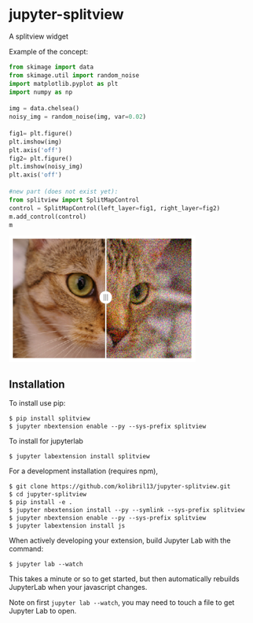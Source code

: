 jupyter-splitview
===============================

A splitview widget

Example of the concept:
```python
from skimage import data
from skimage.util import random_noise
import matplotlib.pyplot as plt
import numpy as np

img = data.chelsea()
noisy_img = random_noise(img, var=0.02)

fig1= plt.figure()
plt.imshow(img)
plt.axis('off')
fig2= plt.figure()
plt.imshow(noisy_img)
plt.axis('off')

#new part (does not exist yet):
from splitview import SplitMapControl
control = SplitMapControl(left_layer=fig1, right_layer=fig2)
m.add_control(control)
m
```
![](concept_image.png)

Installation
------------

To install use pip:

    $ pip install splitview
    $ jupyter nbextension enable --py --sys-prefix splitview

To install for jupyterlab

    $ jupyter labextension install splitview

For a development installation (requires npm),

    $ git clone https://github.com/kolibril13/jupyter-splitview.git
    $ cd jupyter-splitview
    $ pip install -e .
    $ jupyter nbextension install --py --symlink --sys-prefix splitview
    $ jupyter nbextension enable --py --sys-prefix splitview
    $ jupyter labextension install js

When actively developing your extension, build Jupyter Lab with the command:

    $ jupyter lab --watch

This takes a minute or so to get started, but then automatically rebuilds JupyterLab when your javascript changes.

Note on first `jupyter lab --watch`, you may need to touch a file to get Jupyter Lab to open.

